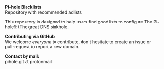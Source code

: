 <b>Pi-hole Blacklists</b><br/>
Repository with recommended adlists

This repository is designed to help users find good lists to configure The Pi-hole[®](https://github.com/pi-hole/pi-hole) (The great DNS sinkhole.

<b>Contributing via GitHub</b><br/>
We welcome _everyone_ to contribute, don't hesitate to create an issue or pull-request to report a new domain.

<b>Contact by mail:</b><br/>
pihole.git at protonmail
